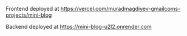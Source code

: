 Frontend deployed at https://vercel.com/muradmagdiyev-gmailcoms-projects/mini-blog

Backend deployed at https://mini-blog-u2l2.onrender.com